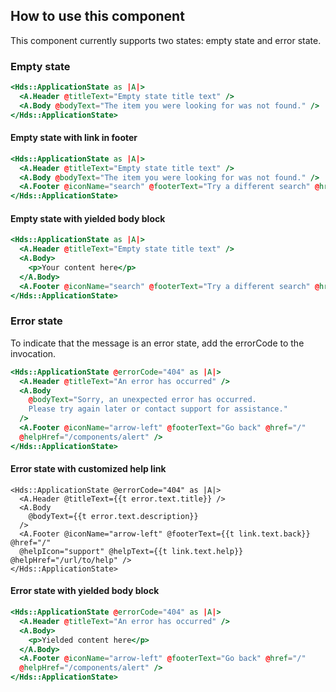 ## How to use this component

This component currently supports two states: empty state and error state.

### Empty state

```handlebars
<Hds::ApplicationState as |A|>
  <A.Header @titleText="Empty state title text" />
  <A.Body @bodyText="The item you were looking for was not found." />
</Hds::ApplicationState>
```

#### Empty state with link in footer

```handlebars
<Hds::ApplicationState as |A|>
  <A.Header @titleText="Empty state title text" />
  <A.Body @bodyText="The item you were looking for was not found." />
  <A.Footer @iconName="search" @footerText="Try a different search" @href="/" />
</Hds::ApplicationState>
```

#### Empty state with yielded body block

```handlebars
<Hds::ApplicationState as |A|>
  <A.Header @titleText="Empty state title text" />
  <A.Body>
    <p>Your content here</p>
  </A.Body>
  <A.Footer @iconName="search" @footerText="Try a different search" @href="/" />
</Hds::ApplicationState>
```

### Error state

To indicate that the message is an error state, add the errorCode to the invocation.

```handlebars
<Hds::ApplicationState @errorCode="404" as |A|>
  <A.Header @titleText="An error has occurred" />
  <A.Body
    @bodyText="Sorry, an unexpected error has occurred.
    Please try again later or contact support for assistance."
  />
  <A.Footer @iconName="arrow-left" @footerText="Go back" @href="/" 
  @helpHref="/components/alert" />
</Hds::ApplicationState>
```

#### Error state with customized help link

```handlebars{data-execute=false}
<Hds::ApplicationState @errorCode="404" as |A|>
  <A.Header @titleText={{t error.text.title}} />
  <A.Body
    @bodyText={{t error.text.description}}
  />
  <A.Footer @iconName="arrow-left" @footerText={{t link.text.back}} @href="/" 
  @helpIcon="support" @helpText={{t link.text.help}} @helpHref="/url/to/help" />
</Hds::ApplicationState>
```

#### Error state with yielded body block

```handlebars
<Hds::ApplicationState @errorCode="404" as |A|>
  <A.Header @titleText="An error has occurred" />
  <A.Body>
    <p>Yielded content here</p>
  </A.Body>
  <A.Footer @iconName="arrow-left" @footerText="Go back" @href="/" 
  @helpHref="/components/alert" />
</Hds::ApplicationState>
```
